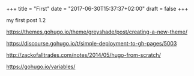 +++
title = "First"
date = "2017-06-30T15:37:37+02:00"
draft = false
+++


my first post 1.2

https://themes.gohugo.io/theme/greyshade/post/creating-a-new-theme/


https://discourse.gohugo.io/t/simple-deployment-to-gh-pages/5003


http://zackofalltrades.com/notes/2014/05/hugo-from-scratch/

https://gohugo.io/variables/


